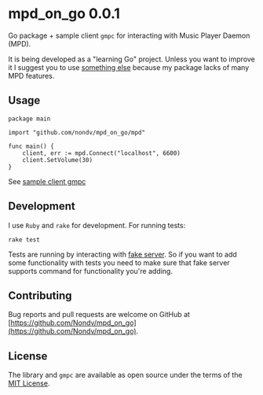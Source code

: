 # mpd_on_go 0.0.1

Go package + sample client `gmpc` for interacting with Music Player
Daemon (MPD).

It is being developed as a "learning Go" project.
Unless you want to improve it I suggest you to use
[something else](https://github.com/fhs/gompd) because my package
lacks of many MPD features.

## Usage

```
package main

import "github.com/nondv/mpd_on_go/mpd"

func main() {
    client, err := mpd.Connect("localhost", 6600)
    client.SetVolume(30)
}
```

See [sample client gmpc](sample_client.go)

## Development

I use `Ruby` and `rake` for development.
For running tests:

```
rake test
```

Tests are running by interacting with
[fake server](mpd/test/server/fake-mpd-server.rb).
So if you want to add some functionality with tests you need to make
sure that fake server supports command for functionality you're adding.


## Contributing

Bug reports and pull requests are welcome on GitHub at
[https://github.com/Nondv/mpd_on_go](https://github.com/Nondv/mpd_on_go).

## License

The library and `gmpc` are available as open source under the terms
of the [MIT License](https://opensource.org/licenses/MIT).

